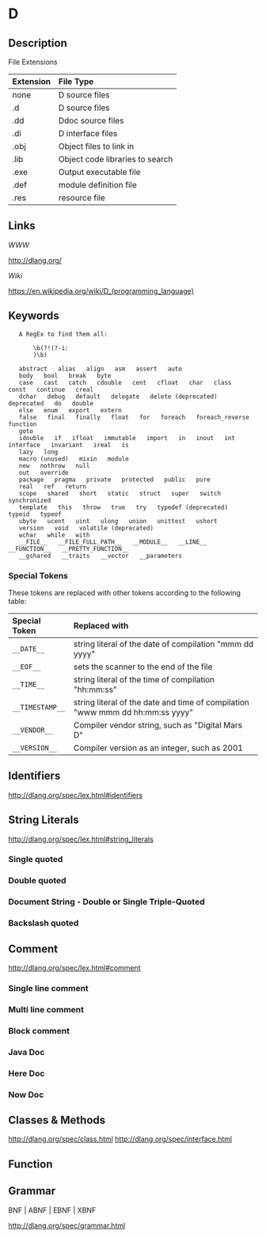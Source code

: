 
# D

## Description

File Extensions 

| Extension | File Type |
|:--------- |:--------- |
| none      | D source files                  |
| .d        | D source files                  |
| .dd       | Ddoc source files               |
| .di       | D interface files               |
| .obj      | Object files to link in         |
| .lib      | Object code libraries to search |
| .exe      | Output executable file          |
| .def      | module definition file          |
| .res      | resource file                   |


## Links

_WWW_

http://dlang.org/

_Wiki_

https://en.wikipedia.org/wiki/D_(programming_language)


## Keywords
~~~
   A RegEx to find them all:

       \b(?!(?-i:
       )\b)
~~~

```
   abstract   alias   align   asm   assert   auto
   body   bool   break   byte
   case   cast   catch   cdouble   cent   cfloat   char   class   const   continue   creal
   dchar   debug   default   delegate   delete (deprecated)   deprecated   do   double
   else   enum   export   extern
   false   final   finally   float   for   foreach   foreach_reverse   function
   goto
   idouble   if   ifloat   immutable   import   in   inout   int   interface   invariant   ireal   is
   lazy   long
   macro (unused)   mixin   module
   new   nothrow   null
   out   override
   package   pragma   private   protected   public   pure
   real   ref   return
   scope   shared   short   static   struct   super   switch   synchronized
   template   this   throw   true   try   typedef (deprecated)   typeid   typeof
   ubyte   ucent   uint   ulong   union   unittest   ushort
   version   void   volatile (deprecated)
   wchar   while   with
   __FILE__   __FILE_FULL_PATH__   __MODULE__   __LINE__   __FUNCTION__   __PRETTY_FUNCTION__
   __gshared   __traits   __vector   __parameters
```

### Special Tokens

These tokens are replaced with other tokens according to the following table:

| Special Token   | Replaced with |
|:--------------- |:------------- |
| `__DATE__`      | string literal of the date of compilation "mmm dd yyyy" |
| `__EOF__`       | sets the scanner to the end of the file |
| `__TIME__`      | string literal of the time of compilation "hh:mm:ss" |
| `__TIMESTAMP__` | string literal of the date and time of compilation "www mmm dd hh:mm:ss yyyy" |
| `__VENDOR__`    | Compiler vendor string, such as "Digital Mars D" |
| `__VERSION__`   | Compiler version as an integer, such as 2001 |


## Identifiers

http://dlang.org/spec/lex.html#identifiers


## String Literals

http://dlang.org/spec/lex.html#string_literals

### Single quoted

### Double quoted

### Document String - Double or Single Triple-Quoted

### Backslash quoted


## Comment

http://dlang.org/spec/lex.html#comment

### Single line comment

### Multi line comment

### Block comment

### Java Doc

### Here Doc

### Now Doc


## Classes & Methods

http://dlang.org/spec/class.html
http://dlang.org/spec/interface.html


## Function


## Grammar

BNF | ABNF | EBNF | XBNF

http://dlang.org/spec/grammar.html

